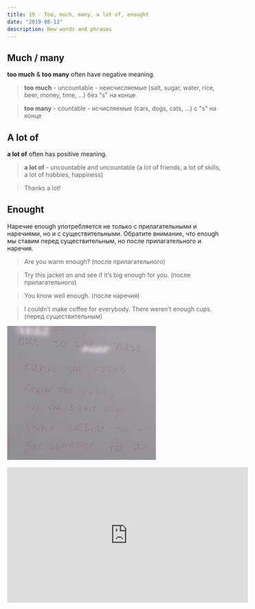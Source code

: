 ```yaml
---
title: 19 - Too, much, many, a lot of, enought
date: "2019-08-13"
description: New words and phrases
---
```

## Much / many
**too much** & **too many** often have negative meaning.

> **too much** - uncountable - неисчисляемые (salt, sugar, water, rice, beer, money, time, ...) без "s" на конце

> **too many** - countable - исчисляемые (cars, dogs, cats, ...) с "s" на конце

## A lot of
**a lot of** often has positive meaning.
> **a lot of** - uncountable and uncountable (a lot of friends, a lot of skills, a lot of hobbies, happiness)

> Thanks a lot!

## Enought
Наречие enough употребляется не только с прилагательными и наречиями, но и с существительными. Обратите внимание, что enough мы ставим перед существительным, но после прилагательного и наречия.

> Are you warm enough? (после прилагательного)

> Try this jacket on and see if it’s big enough for you. (после прилагательного)

> You know well enough. (после наречия)

> I couldn’t make coffee for everybody. There weren’t enough cups. (перед существительным)

![Image alt text](./IMG_20190813_140328.jpg)

<iframe width="560" height="315" src="https://www.youtube.com/embed/gFc6STGTU4w" frameborder="0" allow="accelerometer; autoplay; encrypted-media; gyroscope; picture-in-picture" allowfullscreen></iframe>